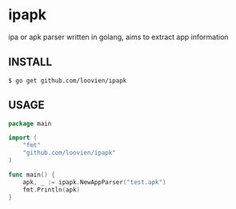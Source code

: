 # ipapk
ipa or apk parser written in golang, aims to extract app information

## INSTALL
	$ go get github.com/loovien/ipapk
  
## USAGE
```go
package main

import (
	"fmt"
	"github.com/loovien/ipapk"
)

func main() {
	apk, _ := ipapk.NewAppParser("test.apk")
	fmt.Println(apk)
}
```
